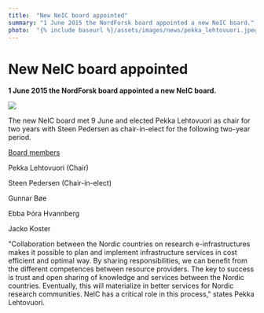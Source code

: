 ```yaml
---
title:  "New NeIC board appointed" 
summary: "1 June 2015 the NordForsk board appointed a new NeIC board."
photo:  "{% include baseurl %}/assets/images/news/pekka_lehtovuori.jpeg"
---
```


New NeIC board appointed
========================

**1 June 2015 the NordForsk board appointed a new NeIC board.**

<img class="smallpic" src="{% include baseurl %}/assets/images/news/pekka_lehtovuori.jpeg">

The new NeIC board met 9 June and elected Pekka Lehtovuori as chair for two years with Steen Pedersen as chair-in-elect for the following two-year period.

<a href="{% include baseurl %}/about/organisation/board/">Board members</a>

Pekka Lehtovuori (Chair)

Steen Pedersen (Chair-in-elect)

Gunnar Bøe

Ebba Þóra Hvannberg

Jacko Koster

"Collaboration between the Nordic countries on research e-infrastructures makes it possible to plan and implement infrastructure services in cost efficient and optimal way. By sharing responsibilities, we can benefit from the different competences between resource providers. The key to success is trust and open sharing of knowledge and services between the Nordic countries. Eventually, this will materialize in better services for Nordic research communities. NeIC has a critical role in this process," states Pekka Lehtovuori.

